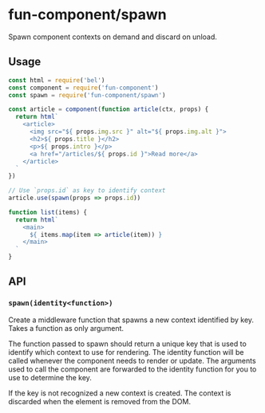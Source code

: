 # fun-component/spawn

Spawn component contexts on demand and discard on unload.

## Usage

```javascript
const html = require('bel')
const component = require('fun-component')
const spawn = require('fun-component/spawn')

const article = component(function article(ctx, props) {
  return html`
    <article>
      <img src="${ props.img.src }" alt="${ props.img.alt }">
      <h2>${ props.title }</h2>
      <p>${ props.intro }</p>
      <a href="/articles/${ props.id }">Read more</a>
    </article>
  `
})

// Use `props.id` as key to identify context
article.use(spawn(props => props.id))

function list(items) {
  return html`
    <main>
      ${ items.map(item => article(item)) }
    </main>
  `
}
```

## API

### `spawn(identity<function>)`

Create a middleware function that spawns a new context identified by key. Takes a function as only argument.

The function passed to spawn should return a unique key that is used to identify which context to use for rendering. The identity function will be called whenever the component needs to render or update. The arguments used to call the component are forwarded to the identity function for you to use to determine the key.

If the key is not recognized a new context is created. The context is discarded when the element is removed from the DOM.
